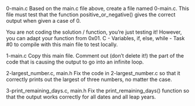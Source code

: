 0-main.c Based on the main.c file above, create a file named 0-main.c. This file must test that the function positive_or_negative() gives the correct output when given a case of 0.

You are not coding the solution / function, you’re just testing it! However, you can adapt your function from 0x01. C - Variables, if, else, while - Task #0 to compile with this main file to test locally.

1-main.c Copy this main file. Comment out (don’t delete it!) the part of the code that is causing the output to go into an infinite loop.

2-largest_number.c, main.h Fix the code in 2-largest_number.c so that it correctly prints out the largest of three numbers, no matter the case.

3-print_remaining_days.c, main.h Fix the print_remaining_days() function so that the output works correctly for all dates and all leap years.
